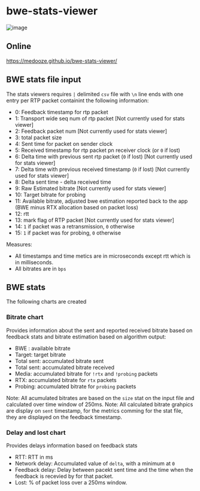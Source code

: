 # bwe-stats-viewer
![image](https://user-images.githubusercontent.com/1070835/62775996-9bf0ce00-baa9-11e9-8262-9304c830b471.png)
## Online
https://medooze.github.io/bwe-stats-viewer/

## BWE stats file input

The stats viewers requires `|` delimited `csv` file with `\n` line ends with one entry per RTP packet containint the following information:

 - 0: Feedback timestamp for rtp packet
 - 1: Transport wide seq num of rtp packet [Not currently used for stats viewer]
 - 2: Feedback packet num [Not currently used for stats viewer]
 - 3: total packet size
 - 4: Sent time for packet on sender clock
 - 5: Received timestamp for rtp packet pn receiver clock (or `0` if lost) 
 - 6: Delta time with previous sent rtp packet (`0` if lost) [Not currently used for stats viewer]
 - 7: Delta time with previous received timestamp (`0` if lost) [Not currently used for stats viewer]
 - 8: Delta sent time - delta received time
 - 9: Raw Estimated bitrate [Not currently used for stats viewer]
 - 10: Target bitrate for probing
 - 11: Available bitrate, adjusted bwe estimation reported back to the app (BWE minus RTX allocation based on packet loss)
 - 12: rtt 
 - 13: mark flag of RTP packet [Not currently used for stats viewer]
 - 14: `1` if packet was a retransmission, `0` otherwise
 - 15: `1` if packet was for probing, `0` otherwise 

Measures:
 - All timestamps and time metics are in microseconds except rtt which is in milliseconds.
 - All bitrates are in `bps`

## BWE stats

The following charts are created

### Bitrate chart

Provides information about the sent and reported received bitrate based on feedback stats and bitrate estimation based on algorithm output:

 - BWE : available bitrate
 - Target: target  bitrate
 - Total sent: accumulated bitrate sent
 - Total sent: accumulated bitrate received
 - Media: accumulated bitrate for `!rtx` and `!probing` packets
 - RTX: accumulated bitrate for `rtx` packets
 - Probing: accumulated bitrate for `probing` packets

Note: All acumulated bitrates are based on the `size` stat on the input file and calculated over time window of 250ms.
Note: All calculated bitrate grahpics are display on `sent` timestamp, for the metrics comming for the stat file, they are displayed on the feedback timestamp.

### Delay and lost chart

Provides delays information based on feedback stats

 - RTT: RTT in ms
 - Network delay: Accumulated value of `delta`, with a minimum at `0`
 - Feedback delay: Delay between pacekt sent time and the time when the feedback is recevied by for that packet.
 - Lost: % of packet loss over a 250ms window.
